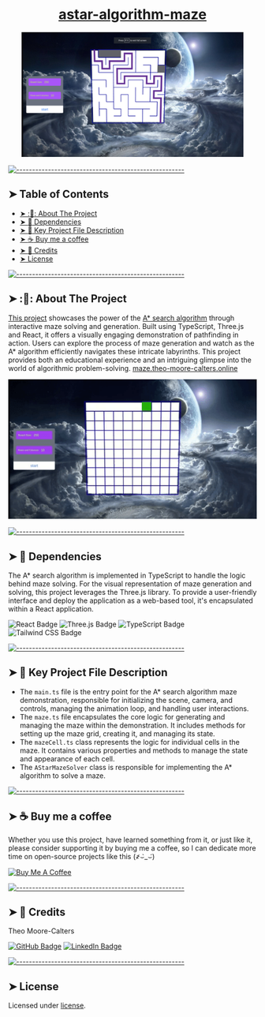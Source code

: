 <h1 align="center"><a href="https://maze.theo-moore-calters.online">astar-algorithm-maze</a></h1>

<p align="center">
  <img src="images/maze.png" alt="Logo" width="450" height="auto" />
</p>


[![-----------------------------------------------------](https://raw.githubusercontent.com/andreasbm/readme/master/assets/lines/cloudy.png)](#table-of-contents)

## ➤ Table of Contents

* [➤ ::pencil:: About The Project](#-pencil-about-the-project)
* [➤ :rocket: Dependencies](#-rocket-dependencies)
* [➤ :floppy_disk: Key Project File Description](#-floppy_disk-key-project-file-description)
* [➤ :coffee: Buy me a coffee](#-coffee-buy-me-a-coffee)
* [➤ :scroll: Credits](#-scroll-credits)
* [➤ License](#-license)


[![-----------------------------------------------------](https://raw.githubusercontent.com/andreasbm/readme/master/assets/lines/cloudy.png)](#pencil-about-the-project)

## ➤ ::pencil:: About The Project

[This project](maze.theo-moore-calters.online) showcases the power of the [A* search algorithm](https://en.wikipedia.org/wiki/A*_search_algorithm) through interactive maze solving and generation. Built using TypeScript, Three.js and React, it offers a visually engaging demonstration of pathfinding in action. Users can explore the process of maze generation and watch as the A* algorithm efficiently navigates these intricate labyrinths. This project provides both an educational experience and an intriguing glimpse into the world of algorithmic problem-solving.
[maze.theo-moore-calters.online](maze.theo-moore-calters.online)

<p align="center">
  <img src="images/mazegif.gif" alt="Logo" width="650" height="auto" />
</p>

[![-----------------------------------------------------](https://raw.githubusercontent.com/andreasbm/readme/master/assets/lines/cloudy.png)](#rocket-dependencies)

## ➤ :rocket: Dependencies

The A* search algorithm is implemented in TypeScript to handle the logic behind maze solving. For the visual representation of maze generation and solving, this project leverages the Three.js library. To provide a user-friendly interface and deploy the application as a web-based tool, it's encapsulated within a React application.
  
![React Badge](https://img.shields.io/badge/React-61DAFB?logo=react&logoColor=000&style=for-the-badge) ![Three.js Badge](https://img.shields.io/badge/Three.js-000?logo=threedotjs&logoColor=fff&style=for-the-badge)
 ![TypeScript Badge](https://img.shields.io/badge/TypeScript-3178C6?logo=typescript&logoColor=fff&style=for-the-badge) ![Tailwind CSS Badge](https://img.shields.io/badge/Tailwind%20CSS-06B6D4?logo=tailwindcss&logoColor=fff&style=for-the-badge) 
  



[![-----------------------------------------------------](https://raw.githubusercontent.com/andreasbm/readme/master/assets/lines/cloudy.png)](#floppy_disk-key-project-file-description)

## ➤ :floppy_disk: Key Project File Description

*  The `main.ts` file is the entry point for the A* search algorithm maze demonstration, responsible for initializing the scene, camera, and controls, managing the animation loop, and handling user interactions.
* The `maze.ts` file encapsulates the core logic for generating and managing the maze within the demonstration. It includes methods for setting up the maze grid, creating it, and managing its state.
* The `mazeCell.ts` class represents the logic for individual cells in the maze. It contains various properties and methods to manage the state and appearance of each cell.
* The `AStarMazeSolver` class is responsible for implementing the A* algorithm to solve a maze.



[![-----------------------------------------------------](https://raw.githubusercontent.com/andreasbm/readme/master/assets/lines/cloudy.png)](#coffee-buy-me-a-coffee)

## ➤ :coffee: Buy me a coffee
Whether you use this project, have learned something from it, or just like it, please consider supporting it by buying me a coffee, so I can dedicate more time on open-source projects like this (҂⌣̀_⌣́)

<a href="https://www.buymeacoffee.com/i1Cps" target="_blank"><img src="https://cdn.buymeacoffee.com/buttons/v2/default-violet.png" alt="Buy Me A Coffee" style="height: 60px !important;width: 217px !important;" ></a>



[![-----------------------------------------------------](https://raw.githubusercontent.com/andreasbm/readme/master/assets/lines/cloudy.png)](#scroll-credits)

## ➤ :scroll: Credits

Theo Moore-Calters 


[![GitHub Badge](https://img.shields.io/badge/GitHub-100000?style=for-the-badge&logo=github&logoColor=white)](https://github.com/i1Cps) [![LinkedIn Badge](https://img.shields.io/badge/LinkedIn-0077B5?style=for-the-badge&logo=linkedin&logoColor=white)](www.linkedin.com/in/theo-moore-calters)


[![-----------------------------------------------------](https://raw.githubusercontent.com/andreasbm/readme/master/assets/lines/cloudy.png)](#license)

## ➤ License
	
Licensed under [license](https://opensource.org/licenses/license).
